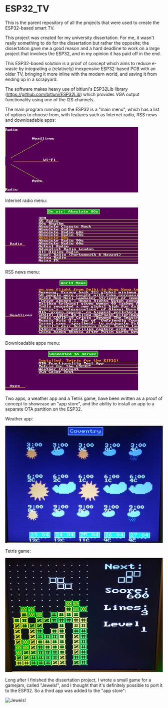 # ESP32_TV
This is the parent repository of all the projects that were used to create the ESP32-based smart TV.

This project was created for my university dissertation. For me, it wasn't really something to do for the dissertation but rather the opposite; the dissertation gave me a good reason and a hard deadline to work on a large project that involves the ESP32, and in my opinion it has paid off in the end.

This ESP32-based solution is a proof of concept which aims to reduce e-waste by integrating a (relatively) inexpensive ESP32-based PCB with an older TV, bringing it more inline with the modern world, and saving it from ending up in a scrapyard.

The software makes heavy use of bitluni's ESP32Lib library (https://github.com/bitluni/ESP32Lib) which provides VGA output functionality using one of the I2S channels.

The main program running on the ESP32 is a "main menu", which has a list of options to choose from, with features such as Internet radio, RSS news and downloadable apps:

![Main menu](menu.png)

Internet radio menu:

![Radio stations](stations.png)

RSS news menu:

![RSS news feed](news.png)

Downloadable apps menu:

![Apps](applist.png)

Two apps, a weather app and a Tetris game, have been written as a proof of concept to showcase an "app store", and the ability to install an app to a separate OTA partition on the ESP32.

Weather app:

![Weather app](weather.jpg)

Tetris game:

![Tetris](tetris.jpg)

Long after I finished the dissertation project, I wrote a small game for a gamejam, called "Jewels!", and I thought that it's definitely possible to port it to the ESP32. So a third app was added to the "app store":

![Jewels!](https://drive.google.com/file/d/1ofWBXc3ML1WWl82T-xXP4_15qnRfQxY4/view?usp=sharing)
